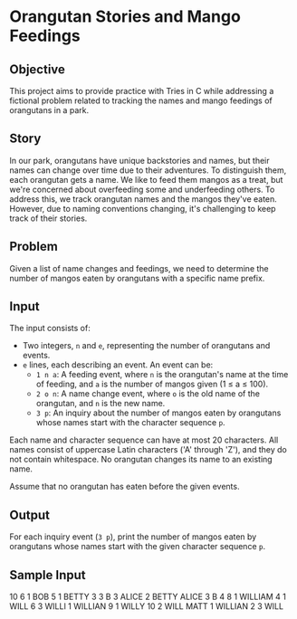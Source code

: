 # Orangutan Stories and Mango Feedings

## Objective
This project aims to provide practice with Tries in C while addressing a fictional problem related to tracking the names and mango feedings of orangutans in a park.

## Story
In our park, orangutans have unique backstories and names, but their names can change over time due to their adventures. To distinguish them, each orangutan gets a name. We like to feed them mangos as a treat, but we're concerned about overfeeding some and underfeeding others.
To address this, we track orangutan names and the mangos they've eaten. However, due to naming conventions changing, it's challenging to keep track of their stories.

## Problem
Given a list of name changes and feedings, we need to determine the number of mangos eaten by orangutans with a specific name prefix.

## Input
The input consists of:
- Two integers, `n` and `e`, representing the number of orangutans and events.
- `e` lines, each describing an event. An event can be:
  - `1 n a`: A feeding event, where `n` is the orangutan's name at the time of feeding, and `a` is the number of mangos given (1 ≤ a ≤ 100).
  - `2 o n`: A name change event, where `o` is the old name of the orangutan, and `n` is the new name.
  - `3 p`: An inquiry about the number of mangos eaten by orangutans whose names start with the character sequence `p`.

Each name and character sequence can have at most 20 characters. All names consist of uppercase Latin characters ('A' through 'Z'), and they do not contain whitespace. No orangutan changes its name to an existing name.

Assume that no orangutan has eaten before the given events.

## Output
For each inquiry event (`3 p`), print the number of mangos eaten by orangutans whose names start with the given character sequence `p`.

## Sample Input
10 6
1 BOB 5
1 BETTY 3
3 B
3 ALICE
2 BETTY ALICE
3 B
4 8
1 WILLIAM 4
1 WILL 6
3 WILLI
1 WILLIAN 9
1 WILLY 10
2 WILL MATT
1 WILLIAN 2
3 WILL

